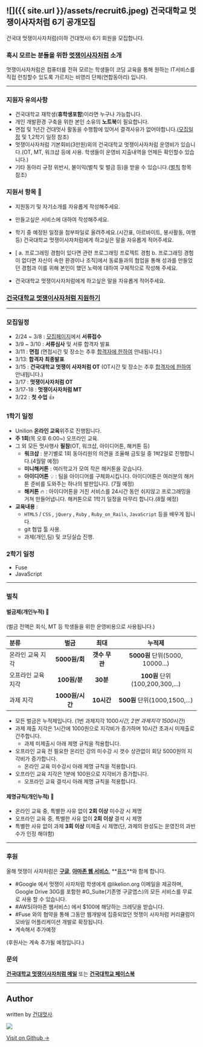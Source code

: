 ![]({{ site.url }}/assets/recruit6.jpeg)
건국대학교 멋쟁이사자처럼 6기 공개모집
---
건국대 멋쟁이사자처럼(이하 건대멋사) 6기 회원을 모집합니다.


### 혹시 모르는 분들을 위한 [멋쟁이사자처럼](http://likelion.net/) 소개

멋쟁이사자처럼은 컴퓨터를 전혀 모르는 학생들이 코딩 교육을 통해 원하는 IT서비스를 직접 런칭할수 있도록 가르치는 비영리 단체(연합동아리) 입니다.

---


### 지원자 유의사항
- 건국대학교 재학생(**휴학생포함**)이라면 누구나 가능합니다.
- 개인 개발환경 구축을 위한 본인 소유의 **노트북**이 필요합니다.
- 면접 및 1년간 건대멋사 활동을 수행함에 있어서 결격사유가 없어야합니다.([모집일정](#모집일정) 및 1,2학기 일정 참조)
- 멋쟁이사자처럼 기본회비(3만원)외의 건국대학교 멋쟁이사자처럼 운영비가 있습니다.(OT, MT, 워크샵 등에 사용. 학생들이 운영비 지출내역을 언제든 확인할수 있습니다.)
- 기타 동아리 규정 위반시, 불이익(벌칙 및 벌금 등)을 받을 수 있습니다.([벌칙](#벌칙) 항목 참조)


### 지원서 항목 :memo:


- 지원동기 및 자기소개를 자유롭게 작성해주세요.

- 만들고싶은 서비스에 대하여 작성해주세요.

- 학기 중 예정된 일정을 첨부파일로 올려주세요.(시간표, 아르바이트, 봉사활동, 여행 등)
건국대학교 멋쟁이사자처럼에게 하고싶은 말을 자유롭게 적어주세요.

- [ a. 프로그래밍 경험이 있다면 관련 프로그래밍 프로젝트 경험 b. 프로그래밍 경험이 없다면 자신이 속한 환경이나 조직]에서 동료들과의 협업을 통해 성과를 만들었던 경험과 이를 위해 본인이 했던 노력에 대하여 구체적으로 작성해 주세요.

- 건국대학교 멋쟁이사자처럼에게 하고싶은 말을 자유롭게 적어주세요.


### [건국대학교 멋쟁이사자처럼 지원하기](https://apply.likelion.org/)

---


### 모집일정
- 2/24 ~ 3/8 : [모집페이지](https://apply.likelion.org/)에서 **서류접수**
- 3/9 ~ 3/10 : **서류심사** 및 서류 합격자 발표
- 3/11 : **면접**
(면접시간 및 장소는 추후 <u>합격자에 한하여</u> 안내됩니다.)
- 3/13: **합격자 최종발표**
- 3/15 : **건국대학교 멋쟁이 사자처럼 OT**
(OT시간 및 장소는 추후 <u>합격자에 한하여</u> 안내됩니다.)
- 3/17 : **멋쟁이사자처럼 OT**
- 3/17-18 : **멋쟁이사자처럼 MT**
- 3/22 : **첫 수업** :+1:

### 1학기 일정
- Unilion **온라인 교육**위주로 진행됩니다.
- **주 1회**(목 오후 6:00~) 오프라인 교육.
- 그 외 모든 멋사행사 **필참**(OT, 워크샵, 아이디어톤, 해커톤 등)
	- **워크샵** : 분기별로 1회 동아리원의 의견을 조율해 금토일 중 1박2일로 진행합니다.(4월말 예정)
	- **미니해커톤** : 여러학교가 모여 작은 해커톤을 갖습니다.
	- **아이디어톤** :bulb: : 팀을 아이디어를 구체화시킵니다. 아이디어톤은 여러분의 해커톤 준비를 도와주는 하나의 발판입니다. (7월 예정)
	- **해커톤** :fire: : 아이디어톤을 거친 서비스를 24시간 동안 쉬지않고 프로그래밍을 거쳐 만들어냅니다. 해커톤으로 1학기 일정을 마무리 합니다.(8월 예정)
- **교육내용** : 
    - `HTML5` / `CSS` , `jQuery` , `Ruby` , `Ruby_on_Rails`, `JavaScript` 등을 배우게 됩니다.
    - git 협업 툴 사용.
    - 과제(개인,팀) 및 코딩실습 진행.

### 2학기 일정
- Fuse
- JavaScript

---

### 벌칙
#### 벌금제(개인누적) :cop:
(벌금 전액은 회식, MT 등 학생들을 위한 운영비용으로 사용됩니다.)


| 	분류	| 벌금           |     최대      |  누적제      |
| :----- | :-----------: | :----------: | :----------: |
| 온라인 교육 지각    | **5000원/회** |   **갯수 무관**  | **5000원** 단위(5000, 10000...)|
| 오프라인 교육 지각    | **100원/분**   |   **30분**  | **100원** 단위(100,200,300,...)|
| 과제 지각    | **1000원/시간**   |   **10시간**  |**500원** 단위(1000,1500,...)|

- 모든 벌금은 누적제입니다.
(1번 과제지각 1000*시간, 2번 과제지각 1500*시간)
- 과제 제출 지각은 1시간에 1000원으로 지각비가 증가하며 10시간 초과시 미제출로 간주합니다.
	- 과제 미제출시 아래 제명 규칙을 적용합니다.
- 오프라인 교육 전 필요한 온리인 강의 미수강 시 갯수 상관없이 회당 5000원의 지각비가 증가합니다.
	- 온라인 교육 미수강시 아래 제명 규칙을 적용합니다.
- 오프라인 교육 지각은 1분에 100원으로 지각비가 증가합니다.
	- 오프라인 교육 결석시 아래 제명 규칙을 적용합니다.

#### 제명규칙(개인누적) :cop:
- 온라인 교육 중, 특별한 사유 없이 **2회 이상** 미수강 시 제명
- 오프라인 교육 중, 특별한 사유 없이 **2회 이상** 결석 시 제명
- 특별한 사유 없이 과제 **3회 이상** 미제출 시 제명(단, 과제의 완성도는 운영진의 과반수가 인정 해야함)

---


### 후원
올해 멋쟁이 사자처럼은 **[구글](http://bit.ly/2kH3eaJ)**, **[아마존 웹 서비스](http://bit.ly/2knii1l)**, **[퓨즈](http://bit.ly/2ldO14N)**와 함께 합니다.

- #Google 에서 멋쟁이 사자처럼 학생에게 @likelion.org 이메일을 제공하며, Google Drive 30G를 포함한 #G_Suite(기존명 구글앱스)의 모든 서비스를 무료로 사용 할 수 있습니다.
- #AWS(아마존 웹서비스) 에서 $100에 해당하는 크레딧을 받습니다.
- #Fuse 와의 협약을 통해 그동안 웹개발에 집중되었던 멋쟁이 사자처럼 커리큘럼이 모바일 어플리케이션 개발로 확장됩니다.
- 계속해서 추가예정

(후원사는 계속 추가될 예정입니다.)

### 문의

**[건국대학교 멋쟁이사자처럼 메일](konkuk@likelion.org)** 또는 **[건국대학교 페이스북](https://www.facebook.com/likelionkonkuk/)**



---

## Author

written by [건대멋사](likelionkonkuk.github.io).

![](https://avatars.githubusercontent.com/likelionkonkuk?v=2&s=100)

<a href="https://github.com/likelionkonkuk" target="_blank" class="btn btn-black"><i class="fa fa-github fa-lg"></i> Visit on Github &rarr;</a>
